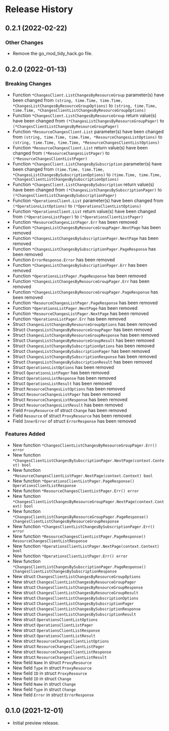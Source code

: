 # Release History

## 0.2.1 (2022-02-22)

### Other Changes

- Remove the go_mod_tidy_hack.go file.

## 0.2.0 (2022-01-13)
### Breaking Changes

- Function `*ChangesClient.ListChangesByResourceGroup` parameter(s) have been changed from `(string, time.Time, time.Time, *ChangesListChangesByResourceGroupOptions)` to `(string, time.Time, time.Time, *ChangesClientListChangesByResourceGroupOptions)`
- Function `*ChangesClient.ListChangesByResourceGroup` return value(s) have been changed from `(*ChangesListChangesByResourceGroupPager)` to `(*ChangesClientListChangesByResourceGroupPager)`
- Function `*ResourceChangesClient.List` parameter(s) have been changed from `(string, time.Time, time.Time, *ResourceChangesListOptions)` to `(string, time.Time, time.Time, *ResourceChangesClientListOptions)`
- Function `*ResourceChangesClient.List` return value(s) have been changed from `(*ResourceChangesListPager)` to `(*ResourceChangesClientListPager)`
- Function `*ChangesClient.ListChangesBySubscription` parameter(s) have been changed from `(time.Time, time.Time, *ChangesListChangesBySubscriptionOptions)` to `(time.Time, time.Time, *ChangesClientListChangesBySubscriptionOptions)`
- Function `*ChangesClient.ListChangesBySubscription` return value(s) have been changed from `(*ChangesListChangesBySubscriptionPager)` to `(*ChangesClientListChangesBySubscriptionPager)`
- Function `*OperationsClient.List` parameter(s) have been changed from `(*OperationsListOptions)` to `(*OperationsClientListOptions)`
- Function `*OperationsClient.List` return value(s) have been changed from `(*OperationsListPager)` to `(*OperationsClientListPager)`
- Function `*ResourceChangesListPager.Err` has been removed
- Function `*ChangesListChangesByResourceGroupPager.NextPage` has been removed
- Function `*ChangesListChangesBySubscriptionPager.NextPage` has been removed
- Function `*ChangesListChangesBySubscriptionPager.PageResponse` has been removed
- Function `ErrorResponse.Error` has been removed
- Function `*ChangesListChangesBySubscriptionPager.Err` has been removed
- Function `*OperationsListPager.PageResponse` has been removed
- Function `*ChangesListChangesByResourceGroupPager.Err` has been removed
- Function `*ChangesListChangesByResourceGroupPager.PageResponse` has been removed
- Function `*ResourceChangesListPager.PageResponse` has been removed
- Function `*OperationsListPager.NextPage` has been removed
- Function `*ResourceChangesListPager.NextPage` has been removed
- Function `*OperationsListPager.Err` has been removed
- Struct `ChangesListChangesByResourceGroupOptions` has been removed
- Struct `ChangesListChangesByResourceGroupPager` has been removed
- Struct `ChangesListChangesByResourceGroupResponse` has been removed
- Struct `ChangesListChangesByResourceGroupResult` has been removed
- Struct `ChangesListChangesBySubscriptionOptions` has been removed
- Struct `ChangesListChangesBySubscriptionPager` has been removed
- Struct `ChangesListChangesBySubscriptionResponse` has been removed
- Struct `ChangesListChangesBySubscriptionResult` has been removed
- Struct `OperationsListOptions` has been removed
- Struct `OperationsListPager` has been removed
- Struct `OperationsListResponse` has been removed
- Struct `OperationsListResult` has been removed
- Struct `ResourceChangesListOptions` has been removed
- Struct `ResourceChangesListPager` has been removed
- Struct `ResourceChangesListResponse` has been removed
- Struct `ResourceChangesListResult` has been removed
- Field `ProxyResource` of struct `Change` has been removed
- Field `Resource` of struct `ProxyResource` has been removed
- Field `InnerError` of struct `ErrorResponse` has been removed

### Features Added

- New function `*ChangesClientListChangesByResourceGroupPager.Err() error`
- New function `*ChangesClientListChangesBySubscriptionPager.NextPage(context.Context) bool`
- New function `*ResourceChangesClientListPager.NextPage(context.Context) bool`
- New function `*OperationsClientListPager.PageResponse() OperationsClientListResponse`
- New function `*ResourceChangesClientListPager.Err() error`
- New function `*ChangesClientListChangesByResourceGroupPager.NextPage(context.Context) bool`
- New function `*ChangesClientListChangesByResourceGroupPager.PageResponse() ChangesClientListChangesByResourceGroupResponse`
- New function `*ChangesClientListChangesBySubscriptionPager.Err() error`
- New function `*ResourceChangesClientListPager.PageResponse() ResourceChangesClientListResponse`
- New function `*OperationsClientListPager.NextPage(context.Context) bool`
- New function `*OperationsClientListPager.Err() error`
- New function `*ChangesClientListChangesBySubscriptionPager.PageResponse() ChangesClientListChangesBySubscriptionResponse`
- New struct `ChangesClientListChangesByResourceGroupOptions`
- New struct `ChangesClientListChangesByResourceGroupPager`
- New struct `ChangesClientListChangesByResourceGroupResponse`
- New struct `ChangesClientListChangesByResourceGroupResult`
- New struct `ChangesClientListChangesBySubscriptionOptions`
- New struct `ChangesClientListChangesBySubscriptionPager`
- New struct `ChangesClientListChangesBySubscriptionResponse`
- New struct `ChangesClientListChangesBySubscriptionResult`
- New struct `OperationsClientListOptions`
- New struct `OperationsClientListPager`
- New struct `OperationsClientListResponse`
- New struct `OperationsClientListResult`
- New struct `ResourceChangesClientListOptions`
- New struct `ResourceChangesClientListPager`
- New struct `ResourceChangesClientListResponse`
- New struct `ResourceChangesClientListResult`
- New field `Name` in struct `ProxyResource`
- New field `Type` in struct `ProxyResource`
- New field `ID` in struct `ProxyResource`
- New field `ID` in struct `Change`
- New field `Name` in struct `Change`
- New field `Type` in struct `Change`
- New field `Error` in struct `ErrorResponse`


## 0.1.0 (2021-12-01)

- Initial preview release.
